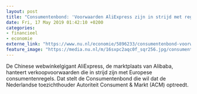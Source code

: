 ```yaml
---
layout: post
title: "Consumentenbond: 'Voorwaarden AliExpress zijn in strijd met regels'"
date: Fri, 17 May 2019 01:42:10 +0200
categories: 
- financieel 
- economie 
externe_link: "https://www.nu.nl/economie/5896233/consumentenbond-voorwaarden-aliexpress-zijn-in-strijd-met-regels.html"
feature_image: "https://media.nu.nl/m/16sxpc2aqc0f_sqr256.jpg/consumentenbond-voorwaarden-aliexpress-zijn-in-strijd-met-regels.jpg"
---
```


De Chinese webwinkelgigant AliExpress, de marktplaats van Alibaba, hanteert verkoopvoorwaarden die in strijd zijn met Europese consumentenregels. Dat stelt de Consumentenbond die wil dat de Nederlandse toezichthouder Autoriteit Consument &amp; Markt (ACM) optreedt.
